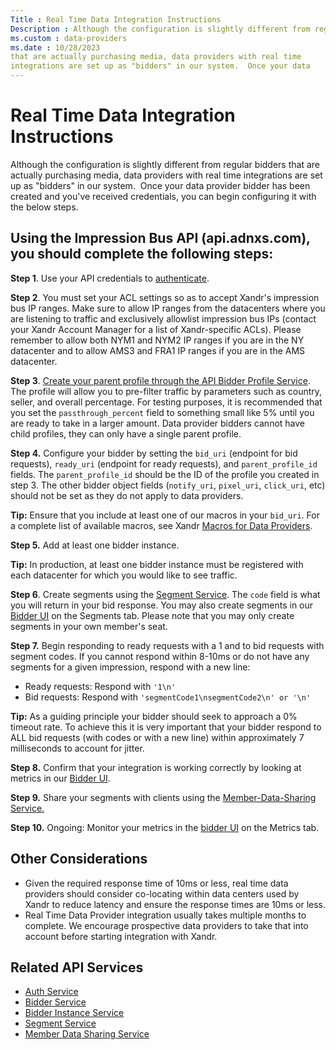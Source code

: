 ```yaml
---
Title : Real Time Data Integration Instructions
Description : Although the configuration is slightly different from regular bidders
ms.custom : data-providers
ms.date : 10/28/2023
that are actually purchasing media, data providers with real time
integrations are set up as "bidders" in our system.  Once your data
---
```



# Real Time Data Integration Instructions



Although the configuration is slightly different from regular bidders
that are actually purchasing media, data providers with real time
integrations are set up as "bidders" in our system.  Once your data
provider bidder has been created and you've received credentials, you
can begin configuring it with the below steps.



## Using the Impression Bus API (api.adnxs.com), you should complete the following steps:

**Step 1**. Use your API credentials to <a
href="xandr-bidders/authentication-service.md"
class="xref" target="_blank">authenticate</a>.

**Step 2**. You must set your ACL settings so as to accept
Xandr's impression bus IP ranges. Make sure to
allow IP ranges from the datacenters where you are listening to traffic
and exclusively allowlist impression bus IPs (contact your
Xandr Account Manager for a list of
Xandr-specific ACLs). Please remember to allow
both NYM1 and NYM2 IP ranges if you are in the NY datacenter and to
allow AMS3 and FRA1 IP ranges if you are in the AMS datacenter.

**Step 3**. <a
href="xandr-bidders/legacy-bidder-profile-service.md"
class="xref" target="_blank">Create your parent profile through the API
Bidder Profile Service</a>. The profile will allow you to pre-filter
traffic by parameters such as country, seller, and overall percentage.
For testing purposes, it is recommended that you set the
`passthrough_percent` field to something small like 5% until you are
ready to take in a larger amount. Data provider bidders cannot have
child profiles, they can only have a single parent profile.

**Step 4.** Configure your bidder by setting the `bid_uri` (endpoint for
bid requests), `ready_uri` (endpoint for ready requests), and
`parent_profile_id` fields. The `parent_profile_id` should be the ID of
the profile you created in step 3. The other bidder object fields
(`notify_uri`, `pixel_uri`, `click_uri`, etc) should not be set as they
do not apply to data providers.



<b>Tip:</b> Ensure that you include at least
one of our macros in your `bid_uri`. For a complete list of available
macros, see Xandr <a
href="xandr-macros-for-data-providers.md"
class="xref" target="_blank">Macros for Data Providers</a>.



**Step 5.** Add at least one bidder instance.



<b>Tip:</b> In production, at least one bidder
instance must be registered with each datacenter for which you would
like to see traffic.



**Step 6**. Create segments using the <a
href="xandr-api/segment-service.md"
class="xref" target="_blank">Segment Service</a>. The `code` field is
what you will return in your bid response. You may also create segments
in our <a href="https://bidder.xandr.com/login" class="xref"
target="_blank">Bidder UI</a> on the Segments tab. Please note that you
may only create segments in your own member's seat.

**Step 7.** Begin responding to ready requests with a 1 and to bid
requests with segment codes. If you cannot respond within 8-10ms or do
not have any segments for a given impression, respond with a new line:

- Ready requests: Respond with `'1\n'` 
- Bid requests: Respond with `'segmentCode1\nsegmentCode2\n' or '\n'` 



<b>Tip:</b> As a guiding principle your bidder
should seek to approach a 0% timeout rate. To achieve this it is very
important that your bidder respond to ALL bid requests (with codes or
with a new line) within approximately 7 milliseconds to account for
jitter.



**Step 8.** Confirm that your integration is working correctly by
looking at metrics in our
<a href="https://bidder.xandr.com/login" class="xref"
target="_blank">Bidder UI</a>.

**Step 9.** Share your segments with clients using the <a
href="member-data-sharing-service.md"
class="xref" target="_blank">Member-Data-Sharing Service.</a>

**Step 10.** Ongoing: Monitor your metrics in the
<a href="https://bidder.xandr.com/login" class="xref"
target="_blank">bidder UI</a> on the Metrics tab.





## Other Considerations



- Given the required response time of 10ms or less, real time data
  providers should consider co-locating within data centers used by
  Xandr to reduce latency and ensure the
  response times are 10ms or less.
- Real Time Data Provider integration usually takes multiple months to
  complete. We encourage prospective data providers to take that into
  account before starting integration with
  Xandr.







## Related API Services



- <a
  href="xandr-bidders/authentication-service.md"
  class="xref" target="_blank">Auth Service</a>
- <a
  href="xandr-bidders/bidder-service.md"
  class="xref" target="_blank">Bidder Service</a>
- <a
  href="xandr-bidders/bidder-instance-service.md"
  class="xref" target="_blank">Bidder Instance Service</a>
- <a
  href="xandr-api/segment-service.md"
  class="xref" target="_blank">Segment Service</a>
- <a
  href="member-data-sharing-service.md"
  class="xref" target="_blank">Member Data Sharing Service</a>








